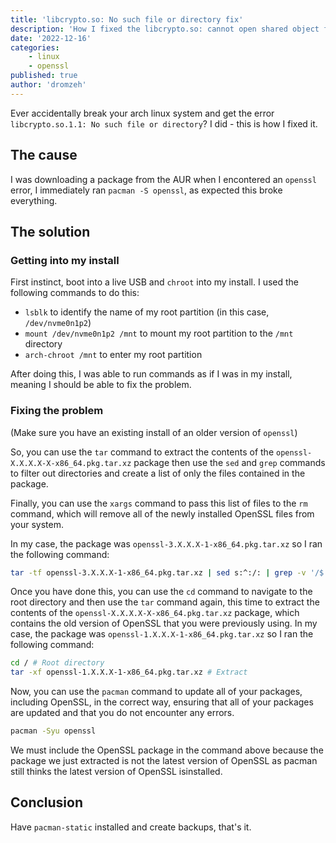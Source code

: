 ```yaml
---
title: 'libcrypto.so: No such file or directory fix'
description: 'How I fixed the libcrypto.so: cannot open shared object file: No such file or directory error after breaking my whole arch system.'
date: '2022-12-16'
categories:
    - linux
    - openssl
published: true
author: 'dromzeh'
---
```


Ever accidentally break your arch linux system and get the error `libcrypto.so.1.1: No such file or directory`? I did - this is how I fixed it.

## The cause

I was downloading a package from the AUR when I encontered an `openssl` error, I immediately ran `pacman -S openssl`, as expected this broke everything.

## The solution

### Getting into my install

First instinct, boot into a live USB and `chroot` into my install. I used the following commands to do this:

-   `lsblk` to identify the name of my root partition (in this case, `/dev/nvme0n1p2`)
-   `mount /dev/nvme0n1p2 /mnt` to mount my root partition to the `/mnt` directory
-   `arch-chroot /mnt` to enter my root partition

After doing this, I was able to run commands as if I was in my install, meaning I should be able to fix the problem.

### Fixing the problem

(Make sure you have an existing install of an older version of `openssl`)

So, you can use the `tar` command to extract the contents of the `openssl-X.X.X.X-X-x86_64.pkg.tar.xz` package then use the `sed` and `grep` commands to filter out directories and create a list of only the files contained in the package.

Finally, you can use the `xargs` command to pass this list of files to the `rm` command, which will remove all of the newly installed OpenSSL files from your system.

In my case, the package was `openssl-3.X.X.X-1-x86_64.pkg.tar.xz` so I ran the following command:

```bash
tar -tf openssl-3.X.X.X-1-x86_64.pkg.tar.xz | sed s:^:/: | grep -v '/$ ' | xargs rm
```

Once you have done this, you can use the `cd` command to navigate to the root directory and then use the `tar` command again, this time to extract the contents of the `openssl-X.X.X.X-X-x86_64.pkg.tar.xz` package, which contains the old version of OpenSSL that you were previously using.
In my case, the package was `openssl-1.X.X.X-1-x86_64.pkg.tar.xz` so I ran the following command:

```bash
cd / # Root directory
tar -xf openssl-1.X.X.X-1-x86_64.pkg.tar.xz # Extract
```

Now, you can use the `pacman` command to update all of your packages, including OpenSSL, in the correct way, ensuring that all of your packages are updated and that you do not encounter any errors.

```bash
pacman -Syu openssl
```

We must include the OpenSSL package in the command above because the package we just extracted is not the latest version of OpenSSL as pacman still thinks the latest version of OpenSSL isinstalled.

## Conclusion

Have `pacman-static` installed and create backups, that's it.
